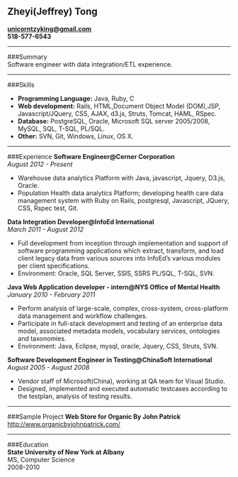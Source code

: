 ## Zheyi(Jeffrey) Tong
**unicorntzyking@gmail.com**    
**518-577-6543**   

------

  
###Summary   
Software engineer with data integration/ETL experience.    

------

 
###Skills   
- **Programming Language:** Java, Ruby, C    
- **Web development:** Rails, HTML,Document Object Model (DOM),JSP, Javascript/JQuery, CSS, AJAX, d3.js, Struts, Tomcat, HAML, RSpec.   
- **Database:** PostgreSQL, Oracle, Microsoft SQL server 2005/2008, MySQL, SQL, T-SQL, PL/SQL.   
- **Other:** SVN, Git, Windows, Linux, OS X.   

------

 
###Experience
**Software Engineer@Cerner Corporation**   
*August 2012 - Present*   
   
- Warehouse data analytics Platform with Java, javascript, Jquery, D3.js, Oracle.  
- Population Health data analytics Platform; developing health care data management system with Ruby on Rails, postgresql, Javascript, JQuery, CSS, Rspec test, Git.

**Data Integration Developer@InfoEd International**    
*March 2011 - August 2012*    
   
- Full development from inception through implementation and support of software programming applications which extract, transform, and load client legacy data from various sources into InfoEd’s various modules per client specifications. 
- Environment: Oracle, SQL Server, SSIS, SSRS PL/SQL, T-SQL, SVN.    

**Java Web Application developer - intern@NYS Office of Mental Health**    
*January 2010 - February 2011*   
    
- Perform analysis of large-scale, complex, cross-system, cross-platform data management and workflow challenges.    
- Participate in full-stack development and testing of an enterprise data model, associated metadata models, vocabulary services, ontologies and taxonomies.   
- Environment: Java, Eclipse, mysql, oracle, Jquery, CSS, Struts, SVN.   

**Software Development Engineer in Testing@ChinaSoft International**    
*August 2005 - August 2008*    

- Vendor staff of Microsoft(China), working at QA team for Visual Studio.   
- Designed, implemented and executed automatic testcases according to the testplan, analysis of testing results.   

------

  
###Sample Project
**Web Store for Organic By John Patrick**   
http://www.organicbyjohnpatrick.com/   

------

  
###Education   
**State University of New York at Albany**   
MS, Computer Science   
2008-2010   
